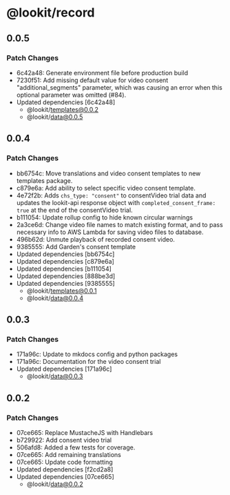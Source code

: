 # @lookit/record

## 0.0.5

### Patch Changes

- 6c42a48: Generate environment file before production build
- 7230f51: Add missing default value for video consent "additional_segments"
  parameter, which was causing an error when this optional parameter was omitted
  (#84).
- Updated dependencies [6c42a48]
  - @lookit/templates@0.0.2
  - @lookit/data@0.0.5

## 0.0.4

### Patch Changes

- bb6754c: Move translations and video consent templates to new templates
  package.
- c879e6a: Add ability to select specific video consent template.
- 4e72f2b: Adds `chs_type: "consent"` to consentVideo trial data and updates the
  lookit-api response object with `completed_consent_frame: true` at the end of
  the consentVideo trial.
- b111054: Update rollup config to hide known circular warnings
- 2a3ce6d: Change video file names to match existing format, and to pass
  necessary info to AWS Lambda for saving video files to database.
- 496b62d: Unmute playback of recorded consent video.
- 9385555: Add Garden's consent template
- Updated dependencies [bb6754c]
- Updated dependencies [c879e6a]
- Updated dependencies [b111054]
- Updated dependencies [888be3d]
- Updated dependencies [9385555]
  - @lookit/templates@0.0.1
  - @lookit/data@0.0.4

## 0.0.3

### Patch Changes

- 171a96c: Update to mkdocs config and python packages
- 171a96c: Documentation for the video consent trial
- Updated dependencies [171a96c]
  - @lookit/data@0.0.3

## 0.0.2

### Patch Changes

- 07ce665: Replace MustacheJS with Handlebars
- b729922: Add consent video trial
- 506afd8: Added a few tests for coverage.
- 07ce665: Add remaining translations
- 07ce665: Update code formatting
- Updated dependencies [f2cd2a8]
- Updated dependencies [07ce665]
  - @lookit/data@0.0.2
